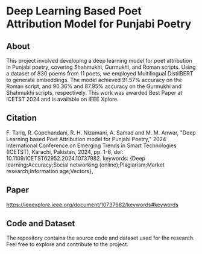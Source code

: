 # Deep Learning Based Poet Attribution Model for Punjabi Poetry

## About
This project involved developing a deep learning model for poet attribution in Punjabi poetry, covering Shahmukhi, Gurmukhi, and Roman scripts. Using a dataset of 830 poems from 11 poets, we employed Multilingual DistilBERT to generate embeddings. The model achieved 91.57% accuracy on the Roman script, and 90.36% and 87.95% accuracy on the Gurmukhi and Shahmukhi scripts, respectively. This work was awarded Best Paper at ICETST 2024 and is available on IEEE Xplore.

## Citation
F. Tariq, R. Gopchandani, R. H. Nizamani, A. Samad and M. M. Anwar, "Deep Learning based Poet Attribution model for Punjabi Poetry," 2024 International Conference on Emerging Trends in Smart Technologies (ICETST), Karachi, Pakistan, 2024, pp. 1-6, doi: 10.1109/ICETST62952.2024.10737982. keywords: {Deep learning;Accuracy;Social networking (online);Plagiarism;Market research;Information age;Vectors},

## Paper
https://ieeexplore.ieee.org/document/10737982/keywords#keywords

## Code and Dataset
The repository contains the source code and dataset used for the research. Feel free to explore and contribute to the project.
